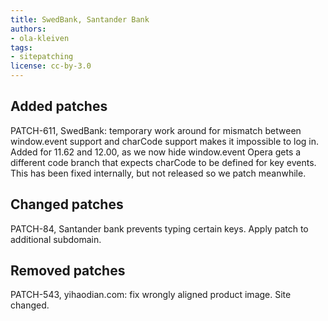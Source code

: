```yaml
---
title: SwedBank, Santander Bank
authors:
- ola-kleiven
tags:
- sitepatching
license: cc-by-3.0
---
```


## Added patches

PATCH-611, SwedBank: temporary work around for mismatch between window.event support and charCode support makes it impossible to log in. Added for 11.62 and 12.00, as we now hide window.event Opera gets a different code branch that expects charCode to be defined for key events. This has been fixed internally, but not released so we patch meanwhile.

## Changed patches

PATCH-84, Santander bank prevents typing certain keys. Apply patch to additional subdomain.

## Removed patches

PATCH-543, yihaodian.com: fix wrongly aligned product image. Site changed.
